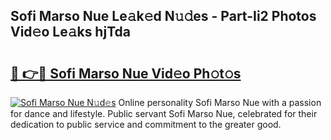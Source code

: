 ## Sofi Marso Nue Le𝚊k𝚎d N𝚞𝚍es - Part-Ii2 Photos Vid𝚎o Le𝚊ks hjTda

# <h2><a href="http://fbaru8.evod.top/?m=Sofi+Marso+Nue">🔗 👉🔴 Sofi Marso Nue Vid𝚎o Ph𝚘t𝚘s</a></h2>

[![Sofi Marso Nue N𝚞d𝚎s](https://i.imgur.com/8V9OHl7.gif)](http://fbaru8.evod.top/?m=Sofi+Marso+Nue)
Online personality Sofi Marso Nue with a passion for dance and lifestyle. Public servant Sofi Marso Nue, celebrated for their dedication to public service and commitment to the greater good. 
